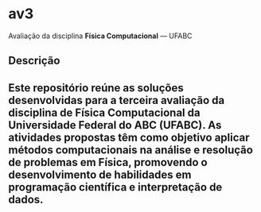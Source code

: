 # av3

Avaliação da disciplina **Física Computacional** — UFABC

## Descrição

## Este repositório reúne as soluções desenvolvidas para a terceira avaliação da disciplina de Física Computacional da Universidade Federal do ABC (UFABC). As atividades propostas têm como objetivo aplicar métodos computacionais na análise e resolução de problemas em Física, promovendo o desenvolvimento de habilidades em programação científica e interpretação de dados.
